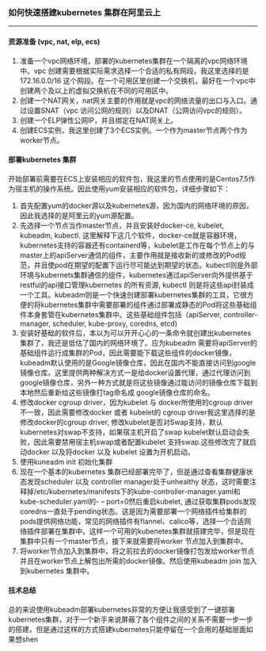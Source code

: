 ### 如何快速搭建kubernetes 集群在阿里云上
----
#### 资源准备 (vpc, nat, elp, ecs)
1. 准备一个vpc网络环境，部署的kubernetes集群在一个隔离的vpc网络环境中。vpc 创建需要根据实际需求选择一个合适的私有网段，我这里选择的是172.16.0.0/16 这个网段。在一个可用区里创建一个交换机，最好在一个vpc中创建两个及以上的虚拟交换机在不同的可用区中。
2. 创建一个NAT网关，nat网关主要的作用就是vpc的网络流量的出口与入口。通过设置SNAT（vpc 访问公网的规则）以及DNAT（公网访问vpc的规则）。
3. 创建一个ELP弹性公网IP，并且绑定在NAT网关上。
4.  创建ECS实例，我这里创建了3个ECS实例。一个作为master节点两个作为worker节点。
####  部署kubernetes 集群
开始部署前需要在ECS上安装相应的软件包，我这里的节点使用的是Centos7.5作为宿主机的操作系统。因此使用yum安装相应的软件包，详细步骤如下：
1.  首先配置yum的docker源以及kubernetes源，因为国内的网络环境的原因，因此我选择的是阿里云的yum源配置。
2. 先选择一个节点当作master节点，并且安装好docker-ce, kubelet, kubeadm,  kubectl. 这里解释下这几个软件，docker-ce就是容器环境，kubernetes支持的容器还有containerd等，kubelet是工作在每个节点上的与master上的apiServer通信的组件，主要作用就是接收新的或修改的Pod规范，并且使pod在期望的配置下运行尽可能达到期望的状态。kubectl则是外部环境与kubernets集群通信的组件，kubernetes通过apiServer向外提供基于restful的api接口管理kubernetes 的所有资源, kubectl 则是将这些api封装成一个工具。kubeadm则是一个快速创建部署kubernetes集群的工具，它很方便的将kubernetes集群中需要部署的组件通过部署成静态的Pod将这些基础组件本身套管在kubernetes集群中。这些基础组件包括（apiServer, controller-manager,  scheduler,  kube-proxy, coredns, etcd)
3. 安装好基础的软件后，本以为可以开开心心的一条命令就创建出kubernetes 集群了，我还是低估了国内的网络环境了。应为kubeadm 需要将apiServer的基础组件运行成集群的Pod，因此需要能下载这些组件的docker镜像，kubeadm默认使用的是Google镜像仓库，因此在国内不能直接访问到google镜像仓库。这里提供两种解决方式一是给docker设置代理，通过代理访问到google镜像仓库，另外一种方式就是将这些镜像通过能访问的镜像仓库下载到本地然后重新给这些镜像打tag命名成 google镜像仓库的命名。
4. 修改docker cgroup driver，因为kubelet 与 docker所使用的cgroup driver 不一致，因此需要修改docker 或者 kubelet的 cgroup driver我这里选择的是修改docker的cgroup driver, 修改kubelet是否对Swap支持，默认kubernetes对swap不支持，如果宿主机开启了swap kubelet默认启动会失败，因此需要禁用宿主机swap或者配置kubelet 支持swap.这些修改完了就启动docker 以及将docker 以及 kubelet 设置为开机启动。
5. 使用kuneadm init 初始化集群
6. 现在一个基本的kubernetes 集群已经部署完毕了，但是通过查看集群健康状态发现scheduler 以及 controller manager处于unhealthy 状态，这时需要注释掉/etc/kubernetes/manifests下的kube-controller-manager.yaml和kube-scheduler.yaml的- – port=0然后重启kubelet, 通过获取集群pods发现coredns一直处于pending状态。这是因为需要部署一个网络插件给集群的pods提供网络功能，常见的网络插件有flannel、calico等，选择一个合适网络插件部署在集群中。这样一个可用的kubenetes集群就搭建完毕，但是现在集群中只有一个master节点，接下来就需要将worker 节点加入到集群中。
7. 将worker节点加入到集群中，将之前拉去的docker镜像打包发给worker节点并且在worker节点上解包出所需的docker镜像。然后使用kubeadm join 加入到kubernetes 集群中。
#### 技术总结
 总的来说使用kubeadm部署kubernetes非常的方便让我感受到了一键部署kubernetes集群，对于一个新手来说屏蔽了各个组件之间的关系不需要一步一步的搭建，但是通过这样的方式搭建kubernetes只能停留在一个会用的基础层面如果想shen
<!--stackedit_data:
eyJoaXN0b3J5IjpbLTI3MDE3Njk0MywtMTIyMjg5Mjg4MSwtMT
M2NDI2NTk2MCw2NzM1ODYxMywtNTcxNzQzNTY0LDM3Nzk2ODQw
NywtMTMwOTUxMTk0NiwtOTI2MTkzMDAwLDE5NTg0NDY1NTIsLT
E3MzIxNDcyMTQsLTE1NDM5Mzc3MTksMjEyMTM0MzY5NSwyMTg3
NTgzMDcsMTUxMTA2MzY0MCwyNDYzMjg0MjddfQ==
-->